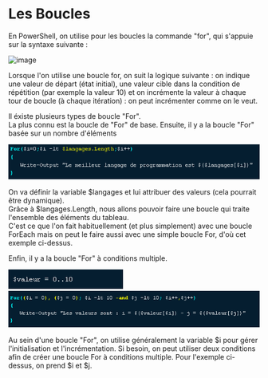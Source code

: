 # Les Boucles

En PowerShell, on utilise pour les boucles la commande "for", qui s'appuie sur la syntaxe suivante :

![image](https://media.discordapp.net/attachments/408320873876160522/787738273412939826/powershell1.PNG)

Lorsque l'on utilise une boucle for, on suit la logique suivante : on indique une valeur de départ (état initial), une valeur cible dans la condition de répétition (par exemple la valeur 10) et on incrémente la valeur à chaque tour de boucle (à chaque itération) : on peut incrémenter comme on le veut.


Il éxiste plusieurs types de boucle "For".  
La plus connu est la boucle de "For" de base. 
Ensuite, il y a la boucle "For" basée sur un nombre d'éléments  

![image](https://github.com/Flodagnas/FlorianDAGNAS_Linux/blob/main/Cours_PowerShell/Capture%204.PNG)   

On va définir la variable $langages et lui attribuer des valeurs (cela pourrait être dynamique).    
Grâce à $langages.Length, nous allons pouvoir faire une boucle qui traite l'ensemble des éléments du tableau.   
C'est ce que l'on fait habituellement (et plus simplement) avec une boucle ForEach mais on peut le faire aussi avec une simple boucle For, d'où cet exemple ci-dessus.

Enfin, il y a la boucle "For" à conditions multiple.

![lo](https://github.com/Flodagnas/FlorianDAGNAS_Linux/blob/main/Cours_PowerShell/Capture%205.PNG)  
![lol](https://github.com/Flodagnas/FlorianDAGNAS_Linux/blob/main/Cours_PowerShell/Capture%206.PNG)   

Au sein d'une boucle "For", on utilise généralement la variable $i pour gérer l'initialisation et l'incrémentation. Si besoin, on peut utiliser deux conditions afin de créer une boucle For à conditions multiple. Pour l'exemple ci-dessus, on prend $i et $j.  


